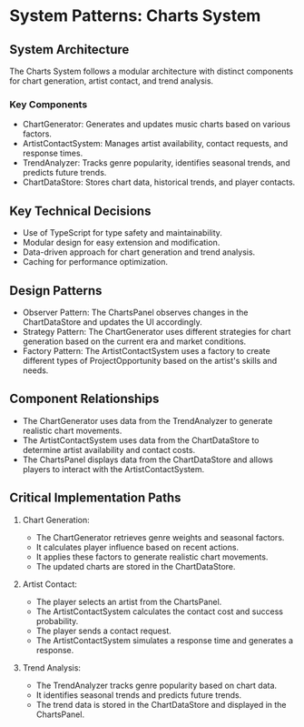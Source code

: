 # System Patterns: Charts System

## System Architecture

The Charts System follows a modular architecture with distinct components for chart generation, artist contact, and trend analysis.

### Key Components

- ChartGenerator: Generates and updates music charts based on various factors.
- ArtistContactSystem: Manages artist availability, contact requests, and response times.
- TrendAnalyzer: Tracks genre popularity, identifies seasonal trends, and predicts future trends.
- ChartDataStore: Stores chart data, historical trends, and player contacts.

## Key Technical Decisions

- Use of TypeScript for type safety and maintainability.
- Modular design for easy extension and modification.
- Data-driven approach for chart generation and trend analysis.
- Caching for performance optimization.

## Design Patterns

- Observer Pattern: The ChartsPanel observes changes in the ChartDataStore and updates the UI accordingly.
- Strategy Pattern: The ChartGenerator uses different strategies for chart generation based on the current era and market conditions.
- Factory Pattern: The ArtistContactSystem uses a factory to create different types of ProjectOpportunity based on the artist's skills and needs.

## Component Relationships

- The ChartGenerator uses data from the TrendAnalyzer to generate realistic chart movements.
- The ArtistContactSystem uses data from the ChartDataStore to determine artist availability and contact costs.
- The ChartsPanel displays data from the ChartDataStore and allows players to interact with the ArtistContactSystem.

## Critical Implementation Paths

1. Chart Generation:
   - The ChartGenerator retrieves genre weights and seasonal factors.
   - It calculates player influence based on recent actions.
   - It applies these factors to generate realistic chart movements.
   - The updated charts are stored in the ChartDataStore.

2. Artist Contact:
   - The player selects an artist from the ChartsPanel.
   - The ArtistContactSystem calculates the contact cost and success probability.
   - The player sends a contact request.
   - The ArtistContactSystem simulates a response time and generates a response.

3. Trend Analysis:
   - The TrendAnalyzer tracks genre popularity based on chart data.
   - It identifies seasonal trends and predicts future trends.
   - The trend data is stored in the ChartDataStore and displayed in the ChartsPanel.
